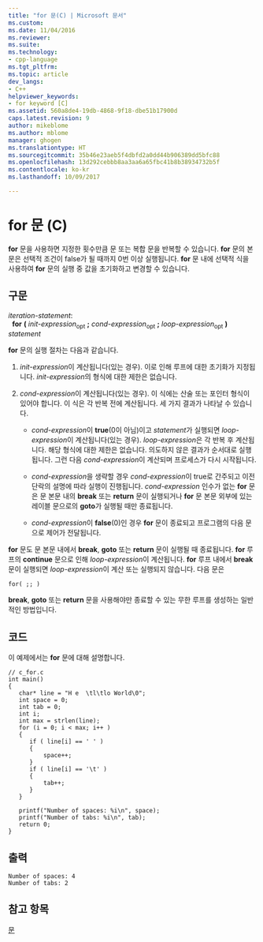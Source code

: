 ```yaml
---
title: "for 문(C) | Microsoft 문서"
ms.custom: 
ms.date: 11/04/2016
ms.reviewer: 
ms.suite: 
ms.technology:
- cpp-language
ms.tgt_pltfrm: 
ms.topic: article
dev_langs:
- C++
helpviewer_keywords:
- for keyword [C]
ms.assetid: 560a8de4-19db-4868-9f18-dbe51b17900d
caps.latest.revision: 9
author: mikeblome
ms.author: mblome
manager: ghogen
ms.translationtype: HT
ms.sourcegitcommit: 35b46e23aeb5f4dbfd2a0dd44b906389dd5bfc88
ms.openlocfilehash: 13d292cebbb8aa3aa6a65fbc41b8b38934732b5f
ms.contentlocale: ko-kr
ms.lasthandoff: 10/09/2017

---
```

# <a name="for-statement-c"></a>for 문 (C)
**for** 문을 사용하면 지정한 횟수만큼 문 또는 복합 문을 반복할 수 있습니다. **for** 문의 본문은 선택적 조건이 false가 될 때까지 0번 이상 실행됩니다. **for** 문 내에 선택적 식을 사용하여 **for** 문의 실행 중 값을 초기화하고 변경할 수 있습니다.  
  
## <a name="syntax"></a>구문  
 *iteration-statement*:  
 &nbsp;&nbsp;**for** **(** *init-expression*<sub>opt</sub> **;** *cond-expression*<sub>opt</sub> **;** *loop-expression*<sub>opt</sub> **)** *statement*  
  
 **for** 문의 실행 절차는 다음과 같습니다.  
  
1.  *init-expression*이 계산됩니다(있는 경우). 이로 인해 루프에 대한 초기화가 지정됩니다. *init-expression*의 형식에 대한 제한은 없습니다.  
  
2.  *cond-expression*이 계산됩니다(있는 경우). 이 식에는 산술 또는 포인터 형식이 있어야 합니다. 이 식은 각 반복 전에 계산됩니다. 세 가지 결과가 나타날 수 있습니다.  
  
    -   *cond-expression*이 **true**(0이 아님)이고 *statement*가 실행되면 *loop-expression*이 계산됩니다(있는 경우). *loop-expression*은 각 반복 후 계산됩니다. 해당 형식에 대한 제한은 없습니다. 의도하지 않은 결과가 순서대로 실행됩니다. 그런 다음 *cond-expression*이 계산되며 프로세스가 다시 시작됩니다.  
  
    -   *cond-expression*을 생략할 경우 *cond-expression*이 true로 간주되고 이전 단락의 설명에 따라 실행이 진행됩니다. *cond-expression* 인수가 없는 **for** 문은 문 본문 내의 **break** 또는 **return** 문이 실행되거나 **for** 문 본문 외부에 있는 레이블 문으로의 **goto**가 실행될 때만 종료됩니다.  
  
    -   *cond-expression*이 **false**(0)인 경우 **for** 문이 종료되고 프로그램의 다음 문으로 제어가 전달됩니다.  
  
 **for** 문도 문 본문 내에서 **break**, **goto** 또는 **return** 문이 실행될 때 종료됩니다. **for** 루프의 **continue** 문으로 인해 *loop-expression*이 계산됩니다. **for** 루프 내에서 **break** 문이 실행되면 *loop-expression*이 계산 또는 실행되지 않습니다. 다음 문은  
  
```  
for( ;; )  
```  
  
 **break**, **goto** 또는 **return** 문을 사용해야만 종료할 수 있는 무한 루프를 생성하는 일반적인 방법입니다.  
  
## <a name="code"></a>코드  
 이 예제에서는 **for** 문에 대해 설명합니다.  
  
```  
// c_for.c  
int main()  
{  
   char* line = "H e  \tl\tlo World\0";  
   int space = 0;  
   int tab = 0;  
   int i;  
   int max = strlen(line);  
   for (i = 0; i < max; i++ )   
   {  
      if ( line[i] == ' ' )  
      {  
          space++;  
      }  
      if ( line[i] == '\t' )  
      {  
          tab++;  
      }  
   }  
  
   printf("Number of spaces: %i\n", space);  
   printf("Number of tabs: %i\n", tab);  
   return 0;  
}  
```  
  
## <a name="output"></a>출력  
  
```  
Number of spaces: 4  
Number of tabs: 2  
```  
  
## <a name="see-also"></a>참고 항목  
 [문](../c-language/statements-c.md)
